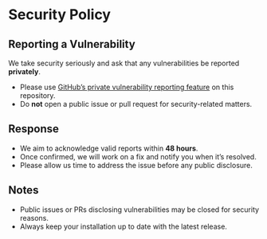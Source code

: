 # Security Policy

## Reporting a Vulnerability

We take security seriously and ask that any vulnerabilities be reported **privately**.

* Please use [GitHub’s private vulnerability reporting feature](https://docs.github.com/en/code-security/security-advisories/guidance-on-reporting-and-writing) on this repository.
* Do **not** open a public issue or pull request for security-related matters.

## Response

* We aim to acknowledge valid reports within **48 hours**.
* Once confirmed, we will work on a fix and notify you when it’s resolved.
* Please allow us time to address the issue before any public disclosure.

## Notes

* Public issues or PRs disclosing vulnerabilities may be closed for security reasons.
* Always keep your installation up to date with the latest release.
